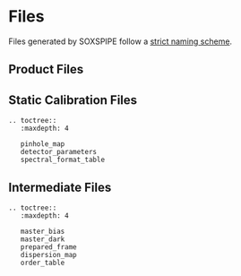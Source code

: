 # Files

Files generated by SOXSPIPE follow a [strict naming scheme](../soxs_file_naming_scheme.md).

## Product Files



## Static Calibration Files

```eval_rst
.. toctree::
   :maxdepth: 4

   pinhole_map
   detector_parameters
   spectral_format_table
```

## Intermediate Files

```eval_rst
.. toctree::
   :maxdepth: 4

   master_bias
   master_dark
   prepared_frame
   dispersion_map
   order_table
```

